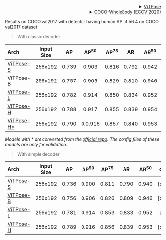 <!-- [BACKBONE] -->

<details>
<summary align="right"><a href="https://arxiv.org/abs/2204.12484">ViTPose</a></summary>

```bibtex
@misc{https://doi.org/10.48550/arxiv.2204.12484,
  doi = {10.48550/ARXIV.2204.12484},
  url = {https://arxiv.org/abs/2204.12484},
  author = {Xu, Yufei and Zhang, Jing and Zhang, Qiming and Tao, Dacheng},
  keywords = {Computer Vision and Pattern Recognition (cs.CV), FOS: Computer and information sciences, FOS: Computer and information sciences},
  title = {ViTPose: Simple Vision Transformer Baselines for Human Pose Estimation},
  publisher = {arXiv},
  year = {2022},
  copyright = {arXiv.org perpetual, non-exclusive license}
}
```

</details>

<!-- [DATASET] -->

<details>
<summary align="right"><a href="https://link.springer.com/chapter/10.1007/978-3-030-58545-7_12">COCO-WholeBody (ECCV'2020)</a></summary>

```bibtex
@inproceedings{jin2020whole,
  title={Whole-Body Human Pose Estimation in the Wild},
  author={Jin, Sheng and Xu, Lumin and Xu, Jin and Wang, Can and Liu, Wentao and Qian, Chen and Ouyang, Wanli and Luo, Ping},
  booktitle={Proceedings of the European Conference on Computer Vision (ECCV)},
  year={2020}
}
```

</details>

Results on COCO val2017 with detector having human AP of 56.4 on COCO val2017 dataset

> With classic decoder

| Arch                                                                                                        | Input Size |  AP   | AP<sup>50</sup> | AP<sup>75</sup> |  AR   | AR<sup>50</sup> |   ckpt   |
| :---------------------------------------------------------------------------------------------------------- | :--------: | :---: | :-------------: | :-------------: | :---: | :-------------: | :------: |
| [ViTPose-S](/configs/body_2d_keypoint/topdown_heatmap/coco/td-hm_ViTPose-small_8xb64-210e_coco-256x192.py)  |  256x192   | 0.739 |      0.903      |      0.816      | 0.792 |      0.942      | \[ckpt\] |
| [ViTPose-B](/configs/body_2d_keypoint/topdown_heatmap/coco/td-hm_ViTPose-base_8xb64-210e_coco-256x192.py)   |  256x192   | 0.757 |      0.905      |      0.829      | 0.810 |      0.946      | \[ckpt\] |
| [ViTPose-L](/configs/body_2d_keypoint/topdown_heatmap/coco/td-hm_ViTPose-large_8xb64-210e_coco-256x192.py)  |  256x192   | 0.782 |      0.914      |      0.850      | 0.834 |      0.952      | \[ckpt\] |
| [ViTPose-H](/configs/body_2d_keypoint/topdown_heatmap/coco/td-hm_ViTPose-huge_8xb64-210e_coco-256x192.py)   |  256x192   | 0.788 |      0.917      |      0.855      | 0.839 |      0.954      | \[ckpt\] |
| [ViTPose-H\*](/configs/body_2d_keypoint/topdown_heatmap/coco/td-hm_ViTPose-huge_8xb64-210e_coco-256x192.py) |  256x192   | 0.790 |     0.0.916     |      0.857      | 0.840 |      0.953      | \[ckpt\] |

*Models with * are converted from the [official repo](https://github.com/ViTAE-Transformer/ViTPose).  The config files of these models are only for validation.*

> With simple decoder

| Arch                                                                                                              | Input Size |  AP   | AP<sup>50</sup> | AP<sup>75</sup> |  AR   | AR<sup>50</sup> |    ckpt    |
| :---------------------------------------------------------------------------------------------------------------- | :--------: | :---: | :-------------: | :-------------: | :---: | :-------------: | :--------: |
| [ViTPose-S](/configs/body_2d_keypoint/topdown_heatmap/coco/td-hm_ViTPose-small-simple_8xb64-210e_coco-256x192.py) |  256x192   | 0.736 |      0.900      |      0.811      | 0.790 |      0.940      |  \[ckpt\]  |
| [ViTPose-B](/configs/body_2d_keypoint/topdown_heatmap/coco/td-hm_ViTPose-base-simple_8xb64-210e_coco-256x192.py)  |  256x192   | 0.756 |      0.906      |      0.826      | 0.809 |      0.946      |  \[ckpt\]  |
| [ViTPose-L](/configs/body_2d_keypoint/topdown_heatmap/coco/td-hm_ViTPose-large-simple_8xb64-210e_coco-256x192.py) |  256x192   | 0.781 |      0.914      |      0.853      | 0.833 |      0.952      | [ckpt](<>) |
| [ViTPose-H](/configs/body_2d_keypoint/topdown_heatmap/coco/td-hm_ViTPose-huge-simple_8xb64-210e_coco-256x192.py)  |  256x192   | 0.789 |      0.916      |      0.856      | 0.839 |      0.953      |  \[ckpt\]  |
